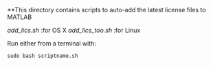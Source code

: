 **This directory contains scripts to auto-add the latest license files to MATLAB  

*add_lics.sh* :for OS X 
*add_lics_too.sh* :for Linux
 
Run either from a terminal with: 

`sudo bash scriptname.sh`  
